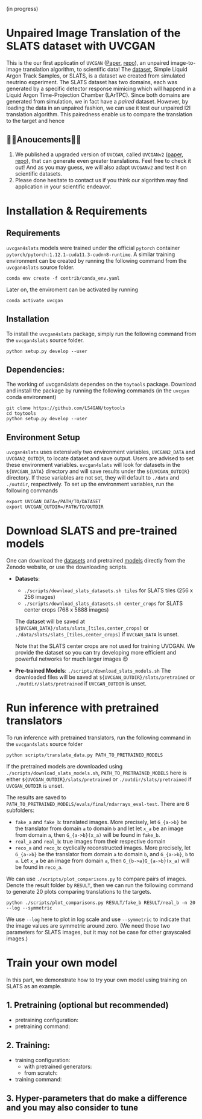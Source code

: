 (in progress)

# Unpaired Image Translation of the SLATS dataset with UVCGAN

This is the our first applicatin of `UVCGAN` ([Paper][uvcgan_paper], [repo][uvcgan_repo]), an unpaired image-to-image translation algorithm, to scientific data!
The [dataset](#download-slats-data-and-pre-trained-models), Simple Liquid Argon Track Samples, or SLATS, is a dataset we created from simulated neutrino experiment.   The SLATS dataset has two domains, each was generated by a specific detector response mimicing which will happend in a Liquid Argon Time-Projection Chamber (LArTPC). Since both domains are generated from simulation, we in fact have a _paired_ dataset. However, by loading the data in an unpaired fashion, we can use it test our unpaired I2I translation algorithm. This pairedness enable us to compare the translation to the target and hence  

## :tada::tada:Anoucements:tada::tada:
1. We published a upgraded version of `UVCGAN`, called `UVCGANv2` ([paper][uvcgan2_paper], [repo][uvcgan2_repo]), that can generate even greater translations. Feel free to check it out! And as you may guess, we will also adapt `UVCGANv2` and test it on scientific datasets.
1. Please done hesitate to contact us if you think our algorithm may find application in your scientific endeavor.


# Installation & Requirements

## Requirements

`uvcgan4slats` models were trained under the official `pytorch` container `pytorch/pytorch:1.12.1-cuda11.3-cudnn8-runtime`. 
A similar training environment can be created by running the following command from the `uvcgan4slats` source folder.
```
conda env create -f contrib/conda_env.yaml
```
Later on, the enviroment can be activated by running
```
conda activate uvcgan
```

## Installation

To install the `uvcgan4slats` package, simply run the following command from the `uvcgan4slats` source folder.
```
python setup.py develop --user
```

## Dependencies:

The working of uvcgan4slats dependes on the `toytools` package. 
Download and install the package by running the following commands (in the `uvcgan` conda environment)
```
git clone https://github.com/LS4GAN/toytools
cd toytools
python setup.py develop --user
```

## Environment Setup

`uvcgan4slats` uses extensively two environment variables, `UVCGAN2_DATA` and `UVCGAN2_OUTDIR`, 
to locate dataset and save output. 
Users are advised to set these environment variables. 
`uvcgan4slats` will look for datasets in the `${UVCGAN_DATA}` directory and will save results under the `${UVCGAN_OUTDIR}` directory. 
If these variables are not set, they will default to `./data` and `./outdir`, respectively.
To set up the environment variables, run the following commands
```
export UVCGAN_DATA=/PATH/TO/DATASET
export UVCGAN_OUTDIR=/PATH/TO/OUTDIR
```

# Download SLATS and pre-trained models
One can download the [datasets](https://zenodo.org/record/7809108) and pretrained [models](https://zenodo.org/deposit/7809460) 
directly from the Zenodo website, or use the downloading scripts.
- **Datasets**: 
  - `./scripts/download_slats_datasets.sh tiles` for SLATS tiles (256 x 256 images)
  - `./scripts/download_slats_datasets.sh center_crops` for SLATS center crops (768 x 5888 images)
  
  The dataset will be saved at `${UVCGAN_DATA}/slats/slats_[tiles,center_crops]` or `./data/slats/slats_[tiles,center_crops]` if `UVCGAN_DATA` is unset.
  
  Note that the SLATS center crops are not used for training UVCGAN. 
  We provide the dataset so you can try developing more efficient and powerful networks for much larger images :wink:
- **Pre-trained Models**: `./scripts/download_slats_models.sh`
  The downloaded files will be saved at `${UVCGAN_OUTDIR}/slats/pretrained` or `./outdir/slats/pretrained` if `UVCGAN_OUTDIR` is unset.

# Run inference with pretrained translators
To run inference with pretrained translators, run the following command in the `uvcgan4slats` source folder
```
python scripts/translate_data.py PATH_TO_PRETRAINED_MODELS
```
If the pretrained models are downloaded using `./scripts/download_slats_models.sh`, `PATH_TO_PRETRAINED_MODELS` here is either `${UVCGAN_OUTDIR}/slats/pretrained` or `./outdir/slats/pretrained` if `UVCGAN_OUTDIR` is unset.

The results are saved to `PATH_TO_PRETRAINED_MODELS/evals/final/ndarrays_eval-test`.
There are 6 subfolders: 
- `fake_a` and `fake_b`: translated images. 
  More precisely, let `G_{a->b}` be the translator from domain `a` to domain `b` and let let `x_a` be an image from domain `a`, then `G_{a->b}(x_a)` will be found in `fake_b`.
- `real_a` and `real_b`: true images from their respective domain
- `reco_a` and `reco_b`: cyclically reconstructed images. 
  More precisely, let `G_{a->b}` be the translator from domain `a` to domain `b`, and `G_{a->b}`, `b` to `a`. Let `x_a` be an image from domain `a`, then `G_{b->a}G_{a->b}(x_a)` will be found in `reco_a`. 

We can use `./scripts/plot_comparisons.py` to compare pairs of images.
Denote the result folder by `RESULT`, then we can run the following command to generate 20 plots comparing translations to the targets.
```
python ./scripts/plot_comparisons.py RESULT/fake_b RESULT/real_b -n 20 --log --symmetric
```
We use `--log` here to plot in log scale and use `--symmetric` to indicate that the image values are symmetric around zero. (We need those two parameters for SLATS images, but it may not be case for other grayscaled images.)


# Train your own model
In this part, we demonstrate how to try your own model using training on SLATS as an example. 

## 1. Pretraining (optional but recommended)
- pretraining configuration: 
- pretraining command:

## 2. Training:
- training configuration:
  - with pretrained generators:
  - from scratch:
- training command:

## 3. Hyper-parameters that do make a difference and you may also consider to tune


[uvcgan_paper]: https://openaccess.thecvf.com/content/WACV2023/html/Torbunov_UVCGAN_UNet_Vision_Transformer_Cycle-Consistent_GAN_for_Unpaired_Image-to-Image_Translation_WACV_2023_paper.html
[uvcgan_repo]: https://github.com/LS4GAN/uvcgan
[uvcgan2_paper]: https://arxiv.org/abs/2303.16280
[uvcgan2_repo]: https://github.com/LS4GAN/uvcgan2
